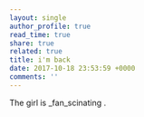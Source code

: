 ```yaml
---
layout: single
author_profile: true
read_time: true
share: true
related: true
title: i'm back
date: 2017-10-18 23:53:59 +0000
comments: ''
---
```

The girl  is _fan_scinating . 